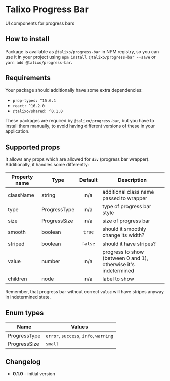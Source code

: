 # Talixo Progress Bar

UI components for progress bars

## How to install

Package is available as `@talixo/progress-bar` in NPM registry, so you can use it in your project
using `npm install @talixo/progress-bar --save` or `yarn add @talixo/progress-bar`.

## Requirements

Your package should additionally have some extra dependencies:

- `prop-types: ^15.6.1`
- `react: ^16.2.0`
- `@talixo/shared: ^0.1.0`

These packages are required by `@talixo/progress-bar`, but you have to install them manually,
to avoid having different versions of these in your application.

## Supported props

It allows any props which are allowed for `div` (progress bar wrapper). Additionally, it handles some differently:

Property name | Type         | Default | Description
--------------|--------------|:-------:|--------------------------------
className     | string       | n/a     | additional class name passed to wrapper
type          | ProgressType | n/a     | type of progress bar style
size          | ProgressSize | n/a     | size of progress bar
smooth        | boolean      | `true`  | should it smoothly change its width?
striped       | boolean      | `false` | should it have stripes?
value         | number       | n/a     | progress to show (between 0 and 1), otherwise it's indetermined
children      | node         | n/a     | label to show

Remember, that progress bar without correct `value` will have stripes anyway in indetermined state.

## Enum types

Name          | Values
--------------|---------------------------------------
ProgressType  | `error`, `success`, `info`, `warning`
ProgressSize  | `small`

## Changelog

- **0.1.0** - initial version
